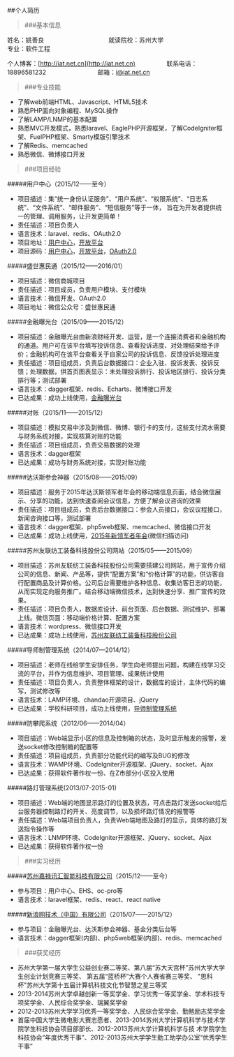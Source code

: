 ##个人简历
>###基本信息

姓名：姚善良
&emsp;&emsp;&emsp;&emsp;&emsp;&emsp;&emsp;&emsp;&emsp;&emsp;
就读院校：苏州大学
&emsp;&emsp;&emsp;&emsp;&emsp;&emsp;&emsp;&emsp;&emsp;&emsp;
专业：软件工程

个人博客：[http://iat.net.cn](http://iat.net.cn)
&emsp;&emsp;&emsp;&emsp;&nbsp;&nbsp;
联系电话：18896581232
&emsp;&emsp;&emsp;&emsp;&emsp;&emsp;&emsp;&nbsp;&nbsp;&nbsp;
邮箱：i@iat.net.cn

>###专业技能

* 了解web前端HTML、Javascript、HTML5技术
* 熟悉PHP面向对象编程、MySQL操作
* 了解LAMP/LNMP的基本配置
* 熟悉MVC开发模式，熟悉laravel、EaglePHP开源框架，了解CodeIgniter框架、FuelPHP框架、Smarty模版引擎技术
* 了解Redis、memcached
* 熟悉微信、微博接口开发

>###项目经验

#####用户中心（2015/12——至今）
* 项目描述：集“统一身份认证服务”、“用户系统”、“权限系统”、“日志系统”、“文件系统”、“邮件服务”、“短信服务”等于一体， 旨在为开发者提供统一的管理、调用服务，让开发更简单！
* 责任描述：项目负责人
* 语言技术：laravel、redis、OAuth2.0
* 项目地址：[用户中心](http://demo.ucenter.szjlxh.com)，[开放平台](http://open.ucenter.szjlxh.com)
* 项目源码：[用户中心](https://github.com/yaoshanliang/ucenter)，[开放平台](https://github.com/yaoshanliang/ucenter-open)，[OAuth2.0](https://github.com/yaoshanliang/ucenter-oauth)

#####盛世惠民通（2015/12——2016/01）
* 项目描述：微信商城项目
* 责任描述：项目成员，负责用户模块、支付模块
* 语言技术：微信开发、OAuth2.0
* 项目地址：微信公众号：盛世惠民通

#####金融曝光台（2015/09——2015/12）
* 项目描述：金融曝光台由新浪财经开发、运营，是一个连接消费者和金融机构的通道。用户可在该平台填写投诉信息、查看投诉进度、对处理结果给予评价；金融机构可在该平台查看关于自家公司的投诉信息、反馈投诉处理进度
* 责任描述：项目组成员，负责后台数据接口：企业入驻、投诉发表、投诉反馈；处理数据，供首页图表显示：未处理投诉排行、投诉地区排行、投诉分类排行等；测试部署
* 语言技术：dagger框架、redis、Echarts、微博接口开发
* 已达成果：成功上线使用，[金融曝光台](http://money.finance.sina.com.cn/baoguangtai/view/)

#####对账（2015/11——2015/12）
* 项目描述：模拟交易中涉及到微信、微博、银行卡的支付，这些支付流水需要与财务系统对接，实现核算对账的功能
* 责任描述：项目组成员，负责交易数据的处理
* 语言技术：dagger框架
* 已达成果：成功与财务系统对接，实现对账功能

#####达沃斯参会神器（2015/08——2015/09）
* 项目描述：服务于2015年达沃斯领军者年会的移动端信息页面，结合微信展示、分享的功能，达到快速查阅会议信息，方便了解会议咨询的效果
* 责任描述：项目组成员，负责后台数据接口：参会人员接口，会议议程接口，新闻咨询接口等，测试部署
* 语言技术：dagger框架、php5web框架、memcached、微信接口开发
* 已达成果：成功上线使用，[2015年新领军者年会](http://7teb76.com1.z0.glb.clouddn.com/2015.png)(微信扫描访问)

#####苏州友联纺工装备科技股份公司网站（2015/05——2015/09）
* 项目描述：苏州友联纺工装备科技股份公司需要搭建公司网站，用于宣传介绍公司的信息、新闻、产品等，提供“配置方案”和“价格计算”的功能，供访客自行配置商品及计算价格。公司后台需要维护各种信息、收集访客日志的功能，从而实现定向服务推广。结合移动端微信技术，达到快速分享、推广宣传的效果。
* 责任描述：项目负责人，数据库设计、前台页面、后台数据、测试维护、部署上线。微信页面：移动端价格计算、配置方案
* 语言技术：wordpress、微信接口开发
* 已达成果：成功上线使用，[苏州友联纺工装备科技股份公司](http://www.ylfj.com.cn/)

#####导师制管理系统（2014/07—2014/12）
* 项目描述：老师在线给学生安排任务，学生向老师提出问题，构建在线学习交流的平台，并作为信息维护、项目管理、成果统计使用
* 责任描述：项目负责人，负责整体框架的设计，数据库的设计，主体代码的编写，测试修改等
* 语言技术：LAMP环境、chandao开源项目、jQuery
* 已达成果：学校科研项目，成功上线使用，[导师制管理系统](http://sklcc.suda.edu.cn/dsz)

#####防攀爬系统（2012/06——2014/04）
* 项目描述：Web端显示小区的信息及控制箱的状态，及时显示触发的报警，发送socket修改控制箱的配置等
* 责任描述：项目组成员，负责部分功能代码的编写及BUG的修改
* 语言技术：WAMP环境、CodeIgniter开源框架、jQuery、socket、Ajax
* 已达成果：获得软件著作权一份、在Z市部分小区投入使用

#####路灯管理系统(2013/07-2015-01)
* 项目描述：Web端的地图显示路灯的位置及状态，可点击路灯发送socket给后台服务器控制路灯的开关、亮度调节，以及损坏路灯情况的报警等
* 责任描述：Web端项目负责人，负责Web端地图及路灯的显示，具体的路灯发送指令操作等
* 语言技术：LNMP环境、CodeIgniter开源框架、jQuery、socket、Ajax
* 已达成果：获得软件著作权一份

>###实习经历

#####[苏州嘉禄讯汇智能科技有限公司](http://www.szjlxh.com)（2015/12——至今）
* 参与项目：用户中心、EHS、oc-pro等
* 语言技术：laravel框架、redis、react、react native

#####[新浪网技术（中国）有限公司](http://www.sina.com.cn)（2015/07——2015/12）
* 参与项目：金融曝光台、达沃斯参会神器、基金分类后台等
* 语言技术：dagger框架(内部)、php5web框架(内部)、redis、memcached

>###获奖经历

* 苏州大学第一届大学生公益创业赛二等奖、第八届“苏大天宫杯”苏州大学大学生创业计划竞赛三等奖、 第五届“蓝桥杯”大赛个人赛省赛三等奖、
"思科杯"苏州大学第十五届计算机科技文化节智慧之星三等奖
* 2013-2014苏州大学卓越创新一等奖学金、学习优秀一等奖学金、学术科技专项奖学金、人民综合奖学金、瑞翼奖学金
* 2012-2013苏州大学学习优秀一等奖学金、人民综合奖学金、勤勉励志奖学金
* 首届中国大学生微电影大赛志愿者、2013-2014苏州大学计算机科学与技术学院学生科技协会项目部部长、2012-2013苏州大学计算机科学与技
术学院学生科技协会“年度优秀干事”、2012-2013苏州大学学生勤工助学办公室“优秀学生干事”

